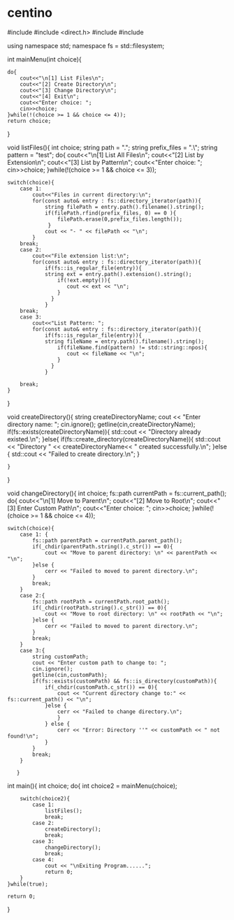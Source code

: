 # centino

#include <iostream>
#include <direct.h>
#include <filesystem>
#include <string>


using namespace std;
namespace fs = std::filesystem;

int mainMenu(int choice){

	do{
		cout<<"\n[1] List Files\n";
		cout<<"[2] Create Directory\n";
		cout<<"[3] Change Directory\n";
		cout<<"[4] Exit\n";
		cout<<"Enter choice: ";
		cin>>choice;
	}while(!(choice >= 1 && choice <= 4));
	return choice;
}	

void listFiles(){
	int choice;
	    string path = ".";
    	string prefix_files = ".\\";
	    string pattern = "test";
	do{
		cout<<"\n[1] List All Files\n";
		cout<<"[2] List by Extension\n";
		cout<<"[3] List by Pattern\n";
		cout<<"Enter choice: ";
		cin>>choice;
	}while(!(choice >= 1 && choice <= 3));
	
	switch(choice){
	   	case 1: 
			cout<<"Files in current directory:\n";
	        for(const auto& entry : fs::directory_iterator(path)){
	 			string filePath = entry.path().filename().string();
	 			if(filePath.rfind(prefix_files, 0) == 0 ){
	 				filePath.erase(0,prefix_files.length());
				 }
	 			cout << "- " << filePath << "\n";
			}
		break;
		case 2:
			cout<<"File extension list:\n";
	        for(const auto& entry : fs::directory_iterator(path)){
	 			if(fs::is_regular_file(entry)){
	 			string ext = entry.path().extension().string();
	 				if(!ext.empty()){
	 				   cout << ext << "\n";
					}
	 			  }
				}
		break;
		case 3:
			cout<<"List Pattern: ";
	        for(const auto& entry : fs::directory_iterator(path)){
	 			if(fs::is_regular_file(entry)){
	 			string fileName = entry.path().filename().string();
	 				if(fileName.find(pattern) != std::string::npos){
	 				   cout << fileName << "\n";
					}
	 			  }
				}
			
		break;
	}
}

void createDirectory(){
	string createDirectoryName;
	cout << "Enter directory name: ";
	cin.ignore();
	getline(cin,createDirectoryName);
	if(fs::exists(createDirectoryName)){
		std::cout << "Directory already existed.\n";
	}else{
		if(fs::create_directory(createDirectoryName)){
			std::cout << "Directory " << createDirectoryName<< " created successfully.\n";
     }else {
     	std::cout << "Failed to create directory.\n";
	 }
     
	}

}

void changeDirectory(){
	int choice;
	fs::path currentPath = fs::current_path();
	do{
		cout<<"\n[1] Move to Parent\n";
		cout<<"[2] Move to Root\n";
		cout<<"[3] Enter Custom Path\n";
		cout<<"Enter choice: ";
		cin>>choice;
	}while(!(choice >= 1 && choice <= 4));

	switch(choice){
		case 1: {
			fs::path parentPath = currentPath.parent_path();
			if(_chdir(parentPath.string().c_str()) == 0){
				cout << "Move to parent directory: \n" << parentPath << "\n";
			}else {
				cerr << "Failed to moved to parent directory.\n";
			}
			break;
		}
		case 2:{
			fs::path rootPath = currentPath.root_path();
			if(_chdir(rootPath.string().c_str()) == 0){
				cout << "Move to root directory: \n" << rootPath << "\n";
			}else {
				cerr << "Failed to moved to parent directory.\n";
			}
			break;
		}					
		case 3:{
			string customPath;
			cout << "Enter custom path to change to: ";
			cin.ignore();
			getline(cin,customPath);
			if(fs::exists(customPath) && fs::is_directory(customPath)){
				if(_chdir(customPath.c_str()) == 0){
					cout << "Current directory change to:" << fs::current_path() << "\n";
				}else {
					cerr << "Failed to change directory.\n";
					}
				} else {
					cerr << "Error: Directory ''" << customPath << " not found!\n";
				}
			}
			break;
		}
				
       }

int main(){
	int choice;
    do{
    	int choice2 = mainMenu(choice);
	
		switch(choice2){
			case 1:
				listFiles();
				break;
       		case 2:
       			createDirectory();
				break;
			case 3:
				changeDirectory();
				break;	
			case 4:
				cout << "\nExiting Program......";
				return 0;
		}
	}while(true);
	
	return 0;
}
